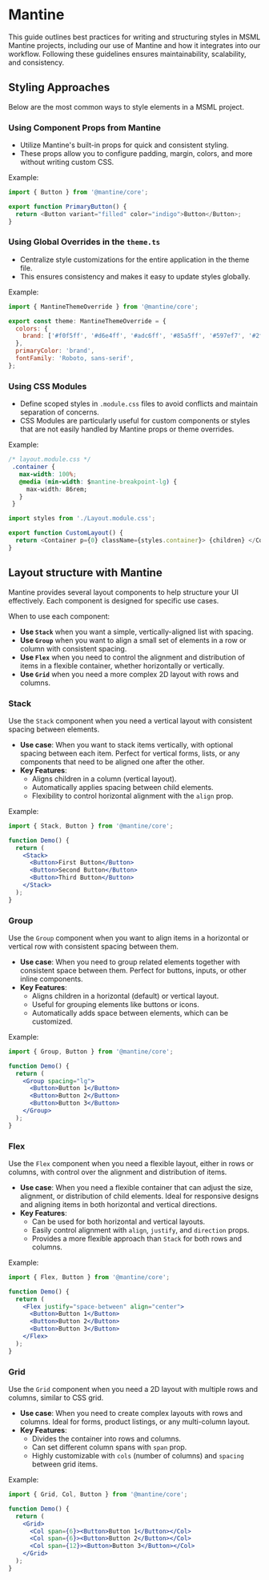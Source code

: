 # Mantine

This guide outlines best practices for writing and structuring styles in MSML Mantine projects, including our use of Mantine and how it integrates into our workflow. Following these guidelines ensures maintainability, scalability, and consistency.

## Styling Approaches

Below are the most common ways to style elements in a MSML project.

### Using Component Props from Mantine
   - Utilize Mantine's built-in props for quick and consistent styling.
   - These props allow you to configure padding, margin, colors, and more without writing custom CSS.

   Example:

   ```javascript
   import { Button } from '@mantine/core';

   export function PrimaryButton() {
     return <Button variant="filled" color="indigo">Button</Button>;
   }
   ```

### Using Global Overrides in the `theme.ts`
   - Centralize style customizations for the entire application in the theme file.
   - This ensures consistency and makes it easy to update styles globally.

   Example:

   ```javascript
   import { MantineThemeOverride } from '@mantine/core';

   export const theme: MantineThemeOverride = {
     colors: {
       brand: ['#f0f5ff', '#d6e4ff', '#adc6ff', '#85a5ff', '#597ef7', '#2f54eb', '#1d39c4', '#10239e', '#061178', '#030852'],
     },
     primaryColor: 'brand',
     fontFamily: 'Roboto, sans-serif',
   };
   ```

### Using CSS Modules
   - Define scoped styles in `.module.css` files to avoid conflicts and maintain separation of concerns.
   - CSS Modules are particularly useful for custom components or styles that are not easily handled by Mantine props or theme overrides. 

   Example:

   ```css
   /* layout.module.css */
    .container {
      max-width: 100%;
      @media (min-width: $mantine-breakpoint-lg) {
        max-width: 86rem;
      }
    }
   ```

   ```javascript
   import styles from './Layout.module.css';

   export function CustomLayout() {
     return <Container p={0} className={styles.container}> {children} </Container>;
   }
   ```


## Layout structure with Mantine

Mantine provides several layout components to help structure your UI effectively. Each component is designed for specific use cases. 

When to use each component:
- **Use `Stack`** when you want a simple, vertically-aligned list with spacing.
- **Use `Group`** when you want to align a small set of elements in a row or column with consistent spacing.
- **Use `Flex`** when you need to control the alignment and distribution of items in a flexible container, whether horizontally or vertically.
- **Use `Grid`** when you need a more complex 2D layout with rows and columns.

### Stack
Use the `Stack` component when you need a vertical layout with consistent spacing between elements.

- **Use case**: When you want to stack items vertically, with optional spacing between each item. Perfect for vertical forms, lists, or any components that need to be aligned one after the other.
- **Key Features**:
  - Aligns children in a column (vertical layout).
  - Automatically applies spacing between child elements.
  - Flexibility to control horizontal alignment with the `align` prop.

Example:
  ```jsx
  import { Stack, Button } from '@mantine/core';

  function Demo() {
    return (
      <Stack>
        <Button>First Button</Button>
        <Button>Second Button</Button>
        <Button>Third Button</Button>
      </Stack>
    );
  }
  ```

### Group
Use the `Group` component when you want to align items in a horizontal or vertical row with consistent spacing between them.

- **Use case**: When you need to group related elements together with consistent space between them. Perfect for buttons, inputs, or other inline components.
- **Key Features**:
  - Aligns children in a horizontal (default) or vertical layout.
  - Useful for grouping elements like buttons or icons.
  - Automatically adds space between elements, which can be customized.
  
Example:
  ```jsx
  import { Group, Button } from '@mantine/core';

  function Demo() {
    return (
      <Group spacing="lg">
        <Button>Button 1</Button>
        <Button>Button 2</Button>
        <Button>Button 3</Button>
      </Group>
    );
  }
  ```

### Flex
Use the `Flex` component when you need a flexible layout, either in rows or columns, with control over the alignment and distribution of items.

- **Use case**: When you need a flexible container that can adjust the size, alignment, or distribution of child elements. Ideal for responsive designs and aligning items in both horizontal and vertical directions.
- **Key Features**:
  - Can be used for both horizontal and vertical layouts.
  - Easily control alignment with `align`, `justify`, and `direction` props.
  - Provides a more flexible approach than `Stack` for both rows and columns.

Example:
  ```jsx
  import { Flex, Button } from '@mantine/core';

  function Demo() {
    return (
      <Flex justify="space-between" align="center">
        <Button>Button 1</Button>
        <Button>Button 2</Button>
        <Button>Button 3</Button>
      </Flex>
    );
  }
  ```

### Grid
Use the `Grid` component when you need a 2D layout with multiple rows and columns, similar to CSS grid.

- **Use case**: When you need to create complex layouts with rows and columns. Ideal for forms, product listings, or any multi-column layout.
- **Key Features**:
  - Divides the container into rows and columns.
  - Can set different column spans with `span` prop.
  - Highly customizable with `cols` (number of columns) and `spacing` between grid items.

Example:
  ```jsx
  import { Grid, Col, Button } from '@mantine/core';

  function Demo() {
    return (
      <Grid>
        <Col span={6}><Button>Button 1</Button></Col>
        <Col span={6}><Button>Button 2</Button></Col>
        <Col span={12}><Button>Button 3</Button></Col>
      </Grid>
    );
  }
  ```
